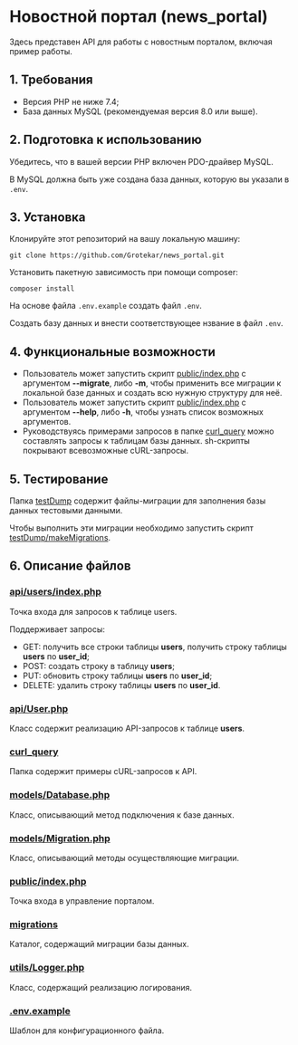 # Новостной портал (news_portal)
Здесь представен API для работы с новостным порталом, включая пример работы.

## 1. Требования
* Версия PHP не ниже 7.4;
* База данных MySQL (рекомендуемая версия 8.0 или выше).

## 2. Подготовка к использованию
Убедитесь, что в вашей версии PHP включен PDO-драйвер MySQL.

В MySQL должна быть уже создана база данных, которую вы указали в `.env`.

## 3. Установка
Клонируйте этот репозиторий на вашу локальную машину:

    git clone https://github.com/Grotekar/news_portal.git

Установить пакетную зависимость при помощи composer:

    composer install

На основе файла `.env.example` cоздать файл `.env`.

Создать базу данных и внести соответствующее нзвание в файл `.env`.

## 4. Функциональные возможности
- Пользователь может запустить скрипт [public/index.php](https://github.com/Grotekar/news_portal/blob/master/public/index.php)
с аргументом **--migrate**, либо **-m**, чтобы применить все миграции к локальной
базе данных и создать всю нужную структуру для неё.
- Пользователь может запустить скрипт [public/index.php](https://github.com/Grotekar/news_portal/blob/master/public/index.php)
с аргументом **--help**, либо **-h**, чтобы узнать список возможных аргументов.
- Руководствуясь примерами запросов в папке [curl_query](https://github.com/Grotekar/news_portal/blob/master/curl_query)
можно составлять запросы к таблицам базы данных. sh-скрипты покрывают всевозможные cURL-запросы.

## 5. Тестирование

Папка [testDump](https://github.com/Grotekar/news_portal/blob/master/testDump)
содержит файлы-миграции для заполнения базы данных тестовыми данными.

Чтобы выполнить эти миграции необходимо запустить скрипт [testDump/makeMigrations](https://github.com/Grotekar/news_portal/blob/master/testDump/makeMigrations).

## 6. Описание файлов

### [api/users/index.php](https://github.com/Grotekar/news_portal/blob/master/api/users/index.php)
Точка входа для запросов к таблице users.

Поддерживает запросы:
* GET: получить все строки таблицы **users**, получить строку таблицы **users** по **user_id**;
* POST: создать строку в таблицу **users**;
* PUT: обновить строку таблицы **users** по **user_id**;
* DELETE: удалить строку таблицы **users** по **user_id**.


### [api/User.php](https://github.com/Grotekar/news_portal/blob/master/api/User.php)
Класс содержит реализацию API-запросов к таблице **users**.

### [curl_query](https://github.com/Grotekar/news_portal/blob/master/curl_query)
Папка содержит примеры cURL-запросов к API.

### [models/Database.php](https://github.com/Grotekar/news_portal/blob/master/models/Database.php)
Класс, описывающий метод подключения к базе данных.

### [models/Migration.php](https://github.com/Grotekar/news_portal/blob/master/models/Migration.php)
Класс, описывающий методы осуществляющие миграции.

### [public/index.php](https://github.com/Grotekar/news_portal/blob/master/public/index.php)
Точка входа в управление порталом.

### [migrations](https://github.com/Grotekar/news_portal/blob/master/migrations)
Каталог, содержащий миграции базы данных.

### [utils/Logger.php](https://github.com/Grotekar/news_portal/blob/master/utils/Logger.php)
Класс, содержащий реализацию логирования.

### [.env.example](https://github.com/Grotekar/news_portal/blob/master/.env.example)
Шаблон для конфигурационного файла.

